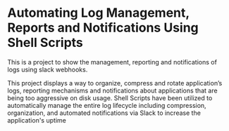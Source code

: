 # Automating Log Management, Reports and Notifications Using Shell Scripts
This is a project to show the  management, reporting and notifications of logs using slack webhooks.

This project displays a way to organize, compress and rotate application’s logs, reporting mechanisms and notifications about applications that are being too aggressive on disk usage. Shell Scripts have been utilized to automatically manage the entire log lifecycle including compression, organization, and automated notifications via Slack to increase the application's uptime 
